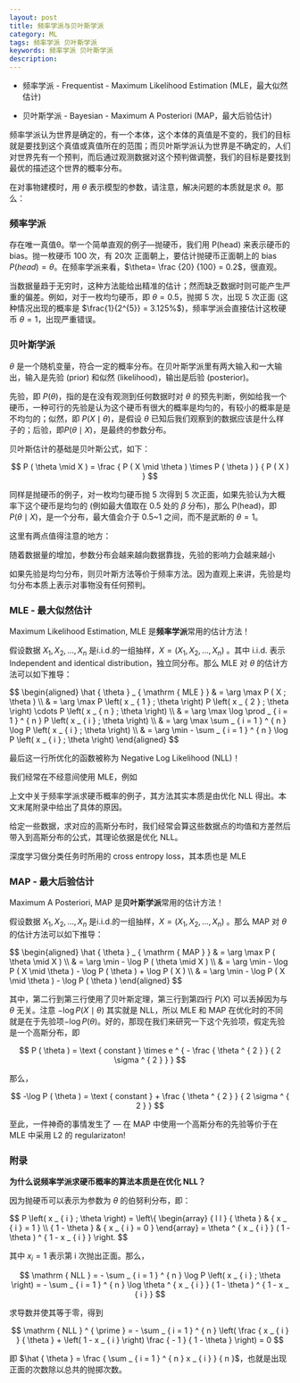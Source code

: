 ```yaml
---
layout: post
title: 频率学派与贝叶斯学派
category: ML
tags: 频率学派 贝叶斯学派
keywords: 频率学派 贝叶斯学派
description:
---
```


- 频率学派 - Frequentist - Maximum Likelihood Estimation (MLE，最大似然估计)

- 贝叶斯学派 - Bayesian - Maximum A Posteriori (MAP，最大后验估计)

频率学派认为世界是确定的，有一个本体，这个本体的真值是不变的，我们的目标就是要找到这个真值或真值所在的范围；而贝叶斯学派认为世界是不确定的，人们对世界先有一个预判，而后通过观测数据对这个预判做调整，我们的目标是要找到最优的描述这个世界的概率分布。

在对事物建模时，用 $\theta$ 表示模型的参数，请注意，解决问题的本质就是求 $\theta$。那么：

### 频率学派

存在唯一真值θ。举一个简单直观的例子—抛硬币，我们用 P(head) 来表示硬币的 bias。抛一枚硬币 100 次，有 20次 正面朝上，要估计抛硬币正面朝上的 bias $P(head)=\theta$。在频率学派来看，$\theta= \frac {20} {100} = 0.2$，很直观。

当数据量趋于无穷时，这种方法能给出精准的估计；然而缺乏数据时则可能产生严重的偏差。例如，对于一枚均匀硬币，即 $\theta = 0.5$，抛掷 5 次，出现 5 次正面 (这种情况出现的概率是 $\frac{1}{2^{5}} = 3.125%$)，频率学派会直接估计这枚硬币 $\theta = 1$，出现严重错误。

### 贝叶斯学派

$\theta$ 是一个随机变量，符合一定的概率分布。在贝叶斯学派里有两大输入和一大输出，输入是先验 (prior) 和似然 (likelihood)，输出是后验 (posterior)。

先验，即 $P (\theta)$，指的是在没有观测到任何数据时对 $\theta$ 的预先判断，例如给我一个硬币，一种可行的先验是认为这个硬币有很大的概率是均匀的，有较小的概率是是不均匀的；似然，即 $P ( X \mid \theta )$，是假设 $\theta$ 已知后我们观察到的数据应该是什么样子的；后验，即$P ( \theta \mid X )$，是最终的参数分布。

贝叶斯估计的基础是贝叶斯公式，如下：

$$
P ( \theta \mid X ) = \frac { P ( X \mid \theta ) \times P ( \theta ) } { P ( X ) }
$$

同样是抛硬币的例子，对一枚均匀硬币抛 5 次得到 5 次正面，如果先验认为大概率下这个硬币是均匀的 (例如最大值取在 0.5 处的 $\beta$ 分布)，那么 P(head)，即 $P ( \theta \mid X )$，是一个分布，最大值会介于 0.5~1 之间，而不是武断的 $\theta = 1$。

这里有两点值得注意的地方：

随着数据量的增加，参数分布会越来越向数据靠拢，先验的影响力会越来越小

如果先验是均匀分布，则贝叶斯方法等价于频率方法。因为直观上来讲，先验是均匀分布本质上表示对事物没有任何预判。

### MLE - 最大似然估计

Maximum Likelihood Estimation, MLE 是**频率学派**常用的估计方法！

假设数据 $X _ { 1 } , X _ { 2 } , \ldots , X _ { n }$ 是i.i.d.的一组抽样，$X = \left( X _ { 1 } , X _ { 2 } , \ldots , X _ { n } \right)$ 。其中 i.i.d. 表示 Independent and identical distribution，独立同分布。那么 MLE 对 $\theta$ 的估计方法可以如下推导：

<div>
$$
\begin{aligned} \hat { \theta } _ { \mathrm { MLE } } & = \arg \max P ( X ; \theta ) \\ & = \arg \max P \left( x _ { 1 } ; \theta \right) P \left( x _ { 2 } ; \theta \right) \cdots P \left( x _ { n } ; \theta \right) \\ & = \arg \max \log \prod _ { i = 1 } ^ { n } P \left( x _ { i } ; \theta \right) \\ & = \arg \max \sum _ { i = 1 } ^ { n } \log P \left( x _ { i } ; \theta \right) \\ & = \arg \min - \sum _ { i = 1 } ^ { n } \log P \left( x _ { i } ; \theta \right) \end{aligned}
$$
</div>

最后这一行所优化的函数被称为 Negative Log Likelihood (NLL)！

我们经常在不经意间使用 MLE，例如

上文中关于频率学派求硬币概率的例子，其方法其实本质是由优化 NLL 得出。本文末尾附录中给出了具体的原因。

给定一些数据，求对应的高斯分布时，我们经常会算这些数据点的均值和方差然后带入到高斯分布的公式，其理论依据是优化 NLL。

深度学习做分类任务时所用的 cross entropy loss，其本质也是 MLE

### MAP - 最大后验估计

Maximum A Posteriori, MAP 是**贝叶斯学派**常用的估计方法！

假设数据 $X _ { 1 } , X _ { 2 } , \ldots , X _ { n }$ 是i.i.d.的一组抽样，$X = \left( X _ { 1 } , X _ { 2 } , \ldots , X _ { n } \right)$ 。那么 MAP 对 $\theta$ 的估计方法可以如下推导：

<div>
$$
\begin{aligned} \hat { \theta } _ { \mathrm { MAP } } & = \arg \max P ( \theta \mid X ) \\ & = \arg \min - \log P ( \theta \mid X ) \\ & = \arg \min - \log P ( X \mid \theta ) - \log P ( \theta ) + \log P ( X ) \\ & = \arg \min - \log P ( X \mid \theta ) - \log P ( \theta ) \end{aligned}
$$
</div>

其中，第二行到第三行使用了贝叶斯定理，第三行到第四行 $P ( X )$ 可以丢掉因为与 $\theta$ 无关。注意 $- \log P ( X \mid \theta )$ 其实就是 NLL，所以 MLE 和 MAP 在优化时的不同就是在于先验项$- \log P (\theta )$。好的，那现在我们来研究一下这个先验项，假定先验是一个高斯分布，即

$$
P ( \theta ) = \text { constant } \times e ^ { - \frac { \theta ^ { 2 } } { 2 \sigma ^ { 2 } } }
$$

那么，

$$
-\log P ( \theta ) = \text { constant } + \frac { \theta ^ { 2 } } { 2 \sigma ^ { 2 } }
$$

至此，一件神奇的事情发生了 — 在 MAP 中使用一个高斯分布的先验等价于在 MLE 中采用 L2 的 regularizaton!

### 附录

**为什么说频率学派求硬币概率的算法本质是在优化 NLL？**

因为抛硬币可以表示为参数为 $\theta$ 的伯努利分布，即：

<div>
$$
P \left( x _ { i } ; \theta \right) = \left\{ \begin{array} { l l } { \theta } & { x _ { i } = 1 } \\ { 1 - \theta } & { x _ { i } = 0 } \end{array} = \theta ^ { x _ { i } } ( 1 - \theta ) ^ { 1 - x _ { i } } \right.
$$
</div>

其中 $x_i= 1$ 表示第 i 次抛出正面。那么，

$$
\mathrm { NLL } = - \sum _ { i = 1 } ^ { n } \log P \left( x _ { i } ; \theta \right) = - \sum _ { i = 1 } ^ { n } \log \theta ^ { x _ { i } } ( 1 - \theta ) ^ { 1 - x _ { i } }
$$

求导数并使其等于零，得到

$$
\mathrm { NLL } ^ { \prime } = - \sum _ { i = 1 } ^ { n } \left( \frac { x _ { i } } { \theta } + \left( 1 - x _ { i } \right) \frac { - 1 } { 1 - \theta } \right) = 0
$$

即 $\hat { \theta } = \frac { \sum _ { i = 1 } ^ { n } x _ { i } } { n }$，也就是出现正面的次数除以总共的抛掷次数。